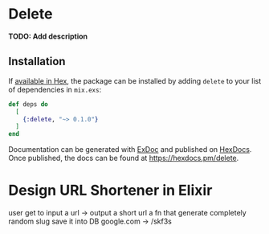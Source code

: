 # Delete

**TODO: Add description**

## Installation

If [available in Hex](https://hex.pm/docs/publish), the package can be installed
by adding `delete` to your list of dependencies in `mix.exs`:

```elixir
def deps do
  [
    {:delete, "~> 0.1.0"}
  ]
end
```

Documentation can be generated with [ExDoc](https://github.com/elixir-lang/ex_doc)
and published on [HexDocs](https://hexdocs.pm). Once published, the docs can
be found at <https://hexdocs.pm/delete>.

# Design URL Shortener in Elixir
user get to input a url -> output a short url
a fn that generate completely random slug
save it into DB
google.com -> /skf3s

